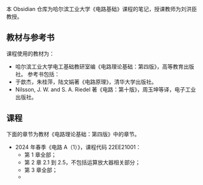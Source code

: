 本 Obsidian 仓库为哈尔滨工业大学《电路基础》课程的笔记，授课教师为刘洪臣教授。
## 教材与参考书
课程使用的教材为：
- 哈尔滨工业大学电工基础教研室编《电路理论基础：第四版》，高等教育出版社。
参考书包括：
- 于歆杰，朱桂萍，陆文娟著《电路原理》，清华大学出版社。
- Nilsson, J. W. and S. A. Riedel 著《电路：第十版》，周玉坤等译，电子工业出版社。
## 课程
下面的章节为教材《电路理论基础：第四版》中的章节。
- 2024 年春季《电路 A（1）》，课程代码 22EE21001：
	- 第 1 章全部；
	- 第 2 章 2.1 到 2.5，不包括运算放大器相关部分；
	- 第 3 章全部；
	- 